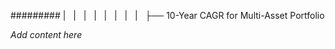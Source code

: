 ######### |   |   |   |   |   |   |   |   ├── 10-Year CAGR for Multi-Asset Portfolio

*Add content here*
